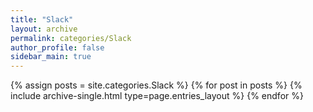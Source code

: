 ```yaml
---
title: "Slack"
layout: archive
permalink: categories/Slack
author_profile: false
sidebar_main: true
---
```


{% assign posts = site.categories.Slack %}
{% for post in posts %} {% include archive-single.html type=page.entries_layout %} {% endfor %}